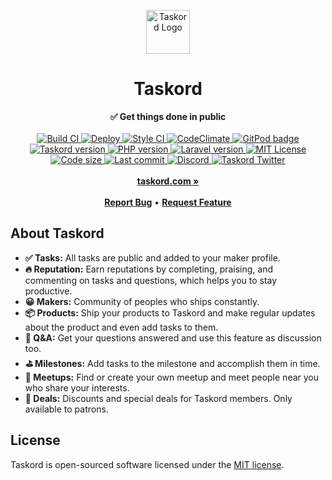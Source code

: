<div align="center">
    <p>
        <img src="https://ik.imagekit.io/taskordimg/logo_8lLu9EPFa.svg" height="70" alt="Taskord Logo">
    </p>
    <h1>Taskord</h1>
    <strong>✅ Get things done in public</strong>
</div>
<br>
<div align="center">
    <a href="https://gitlab.com/yo/taskord/-/commits/main">
        <img src="https://img.shields.io/gitlab/pipeline/yo/taskord/main?label=build" alt="Build CI">
    </a>
    <a href="https://gitlab.com/yo/taskord-deploy/-/pipelines">
        <img src="https://img.shields.io/gitlab/pipeline/yo/taskord-deploy/master?color=%236a63ec&label=deploy" alt="Deploy">
    </a>
    <a href="https://gitlab.styleci.io/repos/20359920?branch=main">
        <img src="https://gitlab.styleci.io/repos/20359920/shield" alt="Style CI">
    </a>
    <a href="https://codeclimate.com/github/taskordhq/web/maintainability">
        <img src="https://api.codeclimate.com/v1/badges/bc9bca7b560e8d6fc843/maintainability" alt="CodeClimate"/>
    </a>
    <a href="https://gitpod.io/#https://gitlab.com/yo/taskord">
        <img src="https://img.shields.io/badge/setup-automated-blue?logo=gitpod" alt="GitPod badge">
    </a>
    <a href="https://gitlab.com/yo/taskord/-/releases">
        <img src="https://badgen.net/gitlab/release/yo/taskord" alt="Taskord version">
    </a>
    <a href="https://www.php.net">
        <img src="https://img.shields.io/badge/PHP-v8.0-green.svg" alt="PHP version">
    </a>
    <a href="https://laravel.com">
        <img src="https://img.shields.io/badge/Laravel-v8.x-brightgreen.svg" alt="Laravel version">
    </a>
    <a href="LICENSE">
        <img src="https://img.shields.io/badge/license-MIT-green?longCache=true" alt="MIT License">
    </a>
    <a href="https://gitlab.com/yo/taskord">
        <img src="https://img.shields.io/github/languages/code-size/taskordhq/web" alt="Code size">
    </a>
    <a href="https://gitlab.com/yo/taskord/-/commits/main">
        <img src="https://badgen.net/gitlab/last-commit/yo/taskord" alt="Last commit">
    </a>
    <a href="https://discord.gg/9M4Q65b">
        <img src="https://img.shields.io/discord/742712073670230026.svg?label=&logo=discord&logoColor=ffffff&color=7389D8&labelColor=6A7EC2" alt="Discord">
    </a>
    <a href="https://twitter.com/taskord">
        <img src="https://img.shields.io/twitter/follow/taskord?label=Follow&style=social" alt="Taskord Twitter">
    </a>
</div>
<div align="center">
    <br>
    <a href="https://taskord.com"><b>taskord.com »</b></a>
    <br><br>
    <a href="https://gitlab.com/yo/taskord/-/issues/new"><b>Report Bug</b></a>
    •
    <a href="https://gitlab.com/yo/taskord/-/issues/new"><b>Request Feature</b></a>
</div>

## About Taskord

- **✅ Tasks:** All tasks are public and added to your maker profile.
- **🔥 Reputation:** Earn reputations by completing, praising, and commenting on tasks and questions, which helps you to stay productive.
- **😀 Makers:** Community of peoples who ships constantly.
- **📦 Products:** Ship your products to Taskord and make regular updates about the product and even add tasks to them.
- **💬 Q&A:** Get your questions answered and use this feature as discussion too.
- **⛳ Milestones:** Add tasks to the milestone and accomplish them in time.
- **🤝 Meetups:** Find or create your own meetup and meet people near you who share your interests.
- **🎁 Deals:** Discounts and special deals for Taskord members. Only available to patrons.

## License

Taskord is open-sourced software licensed under the [MIT license](LICENSE).
